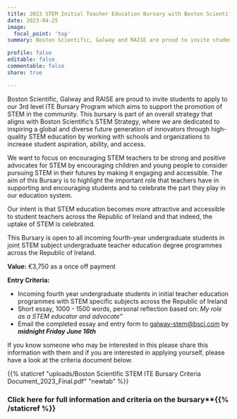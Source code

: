 ```yaml
---
title: 2023 STEM Initial Teacher Education Bursary with Boston Scientific and RAISE
date: 2023-04-25
image:
  focal_point: 'top'
summary: Boston Scientific, Galway and RAISE are proud to invite students to apply to our 3rd level ITE Bursary Program which aims to support the promotion of STEM in the community. This bursary is part of an overall strategy that aligns with Boston Scientific’s STEM Strategy, where we are dedicated to inspiring a global and diverse future generation of innovators through high-quality STEM education by working with schools and organizations to increase student aspiration, ability, and access. 

profile: false
editable: false
commentable: false
share: true 

---
```


Boston Scientific, Galway and RAISE are proud to invite students to apply to our 3rd level ITE Bursary Program which aims to support the promotion of STEM in the community. This bursary is part of an overall strategy that aligns with Boston Scientific’s STEM Strategy, where we are dedicated to inspiring a global and diverse future generation of innovators through high-quality STEM education by working with schools and organizations to increase student aspiration, ability, and access.  

<!--more-->

We want to focus on encouraging STEM teachers to be strong and positive advocates for STEM by encouraging children and young people to consider pursuing STEM in their futures by making it engaging and accessible. The aim of this Bursary is to highlight the important role that teachers have in supporting and encouraging students and to celebrate the part they play in our education system.

Our intent is that STEM education becomes more attractive and accessible to student teachers across the Republic of Ireland and that indeed, the uptake of STEM is celebrated.

This Bursary is open to all incoming fourth-year undergraduate students in joint STEM subject undergraduate teacher education degree programmes across the Republic of Ireland.   
 
**Value:** €3,750 as a once off payment 

**Entry Criteria:**

- Incoming fourth year undergraduate students in initial teacher education programmes with STEM specific subjects across the Republic of Ireland
- Short essay, 1000 - 1500 words, personal reflection based on: *My role as a STEM educator and advocate”*
- Email the completed essay and entry form to galway-stem@bsci.com by ***midnight Friday June 16th***

If you know someone who may be interested in this please share this information with them and if you are interested in applying yourself, please have a look at the criteria document below. 

{{% staticref "uploads/Boston Scientific STEM ITE Bursary Criteria Document_2023_Final.pdf" "newtab" %}}

### Click here for full information and criteria on the bursary**{{% /staticref %}}

